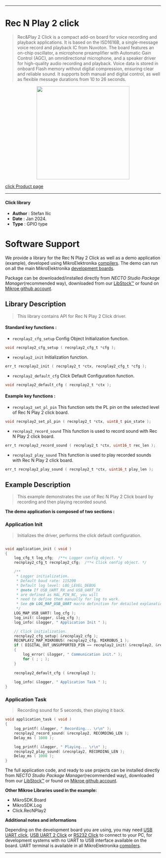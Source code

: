 
---
# Rec N Play 2 click

> Rec&Play 2 Click is a compact add-on board for voice recording and playback applications. It is based on the ISD1616B, a single-message voice record and playback IC from Nuvoton. The board features an on-chip oscillator, a microphone preamplifier with Automatic Gain Control (AGC), an omnidirectional microphone, and a speaker driver for high-quality audio recording and playback. Voice data is stored in onboard Flash memory without digital compression, ensuring clear and reliable sound. It supports both manual and digital control, as well as flexible message durations from 10 to 26 seconds.

<p align="center">
  <img src="https://download.mikroe.com/images/click_for_ide/recplay2_click.png" height=300px>
</p>

[click Product page](https://www.mikroe.com/recplay-2-click)

---


#### Click library

- **Author**        : Stefan Ilic
- **Date**          : Jan 2024.
- **Type**          : GPIO type


# Software Support

We provide a library for the Rec N Play 2 Click
as well as a demo application (example), developed using MikroElektronika
[compilers](https://www.mikroe.com/necto-studio).
The demo can run on all the main MikroElektronika [development boards](https://www.mikroe.com/development-boards).

Package can be downloaded/installed directly from *NECTO Studio Package Manager*(recommended way), downloaded from our [LibStock&trade;](https://libstock.mikroe.com) or found on [Mikroe github account](https://github.com/MikroElektronika/mikrosdk_click_v2/tree/master/clicks).

## Library Description

> This library contains API for Rec N Play 2 Click driver.

#### Standard key functions :

- `recnplay2_cfg_setup` Config Object Initialization function.
```c
void recnplay2_cfg_setup ( recnplay2_cfg_t *cfg );
```

- `recnplay2_init` Initialization function.
```c
err_t recnplay2_init ( recnplay2_t *ctx, recnplay2_cfg_t *cfg );
```

- `recnplay2_default_cfg` Click Default Configuration function.
```c
void recnplay2_default_cfg ( recnplay2_t *ctx );
```

#### Example key functions :

- `recnplay2_set_pl_pin` This function sets the PL pin on the selected level of Rec N Play 2 click board.
```c
void recnplay2_set_pl_pin ( recnplay2_t *ctx, uint8_t pin_state );
```

- `recnplay2_record_sound` This function is used to record sound with Rec N Play 2 click board.
```c
err_t recnplay2_record_sound ( recnplay2_t *ctx, uint16_t rec_len );
```

- `recnplay2_play_sound` This function is used to play recorded sounds with Rec N Play 2 click board.
```c
err_t recnplay2_play_sound ( recnplay2_t *ctx, uint16_t play_len );
```

## Example Description

> This example demonstrates the use of Rec N Play 2 Click board by 
 recording and then playing recorded sound.

**The demo application is composed of two sections :**

### Application Init

> Initializes the driver, performs the click default configuration.

```c

void application_init ( void ) 
{
    log_cfg_t log_cfg;  /**< Logger config object. */
    recnplay2_cfg_t recnplay2_cfg;  /**< Click config object. */

    /** 
     * Logger initialization.
     * Default baud rate: 115200
     * Default log level: LOG_LEVEL_DEBUG
     * @note If USB_UART_RX and USB_UART_TX 
     * are defined as HAL_PIN_NC, you will 
     * need to define them manually for log to work. 
     * See @b LOG_MAP_USB_UART macro definition for detailed explanation.
     */
    LOG_MAP_USB_UART( log_cfg );
    log_init( &logger, &log_cfg );
    log_info( &logger, " Application Init " );

    // Click initialization.
    recnplay2_cfg_setup( &recnplay2_cfg );
    RECNPLAY2_MAP_MIKROBUS( recnplay2_cfg, MIKROBUS_1 );
    if ( DIGITAL_OUT_UNSUPPORTED_PIN == recnplay2_init( &recnplay2, &recnplay2_cfg ) ) 
    {
        log_error( &logger, " Communication init." );
        for ( ; ; );
    }
    
    recnplay2_default_cfg ( &recnplay2 );
    
    log_info( &logger, " Application Task " );
}

```

### Application Task

> Recording sound for 5 seconds, then playing it back.

```c
void application_task ( void ) 
{
    log_printf( &logger, " Recording... \r\n" );
    recnplay2_record_sound( &recnplay2, RECORDING_LEN );
    Delay_ms ( 1000 );

    log_printf( &logger, " Playing... \r\n" );
    recnplay2_play_sound( &recnplay2, RECORDING_LEN );
    Delay_ms ( 1000 );
}
```

The full application code, and ready to use projects can be installed directly from *NECTO Studio Package Manager*(recommended way), downloaded from our [LibStock&trade;](https://libstock.mikroe.com) or found on [Mikroe github account](https://github.com/MikroElektronika/mikrosdk_click_v2/tree/master/clicks).

**Other Mikroe Libraries used in the example:**

- MikroSDK.Board
- MikroSDK.Log
- Click.RecNPlay2

**Additional notes and informations**

Depending on the development board you are using, you may need
[USB UART click](https://www.mikroe.com/usb-uart-click),
[USB UART 2 Click](https://www.mikroe.com/usb-uart-2-click) or
[RS232 Click](https://www.mikroe.com/rs232-click) to connect to your PC, for
development systems with no UART to USB interface available on the board. UART
terminal is available in all MikroElektronika
[compilers](https://shop.mikroe.com/compilers).

---
